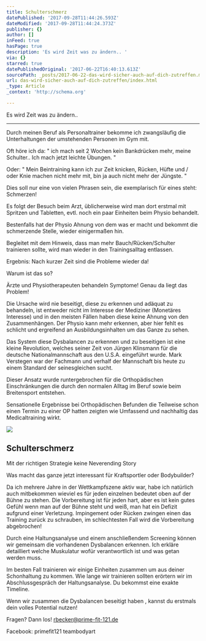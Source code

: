 ```yaml
---
title: Schulterschmerz
datePublished: '2017-09-28T11:44:26.593Z'
dateModified: '2017-09-28T11:44:24.373Z'
publisher: {}
author: []
inFeed: true
hasPage: true
description: 'Es wird Zeit was zu ändern.. '
via: {}
starred: true
datePublishedOriginal: '2017-06-22T16:40:13.613Z'
sourcePath: _posts/2017-06-22-das-wird-sicher-auch-auf-dich-zutreffen.md
url: das-wird-sicher-auch-auf-dich-zutreffen/index.html
_type: Article
_context: 'http://schema.org'

---
```

Es wird Zeit was zu ändern.. 

---

Durch meinen Beruf als Personaltrainer bekomme ich zwangsläufig die Unterhaltungen der umstehenden Personen im Gym mit.

Oft höre ich da: " ich mach seit 2 Wochen kein Bankdrücken mehr, meine Schulter.. Ich mach jetzt leichte Übungen. "

Oder: " Mein Beintraining kann ich zur Zeit knicken, Rücken, Hüfte und / oder Knie machen nicht mehr mit, bin ja auch nicht mehr der Jüngste. "

Dies soll nur eine von vielen Phrasen sein, die exemplarisch für eines steht: Schmerzen!

Es folgt der Besuch beim Arzt, üblicherweise wird man dort erstmal mit Spritzen und Tabletten, evtl. noch ein paar Einheiten beim Physio behandelt.

Bestenfalls hat der Physio Ahnung von dem was er macht und bekommt die schmerzende Stelle, wieder einigermaßen hin.

Begleitet mit dem Hinweis, dass man mehr Bauch/Rücken/Schulter trainieren sollte, wird man wieder in den Trainingsalltag entlassen.

Ergebnis: Nach kurzer Zeit sind die Probleme wieder da!

Warum ist das so?

Ärzte und Physiotherapeuten behandeln Symptome! Genau da liegt das Problem!

Die Ursache wird nie beseitigt, diese zu erkennen und adäquat zu behandeln, ist entweder nicht im Interesse der Mediziner (Monetäres Interesse) und in den meisten Fällen haben diese keine Ahnung von den Zusammenhängen. Der Physio kann mehr erkennen, aber hier fehlt es schlicht und ergreifend an Ausbildungsinhalten um das Ganze zu sehen.

Das System diese Dysbalancen zu erkennen und zu beseitigen ist eine kleine Revolution, welches seiner Zeit von Jürgen Klinsmann für die deutsche Nationalmannschaft aus den U.S.A. eingeführt wurde. Mark Verstegen war der Fachmann und verhalf der Mannschaft bis heute zu einem Standard der seinesgleichen sucht.

Dieser Ansatz wurde runtergebrochen für die Orthopädischen Einschränkungen die durch den normalen Alltag im Beruf sowie beim Breitensport entstehen.

Sensationelle Ergebnisse bei Orthopädischen Befunden die Teilweise schon einen Termin zu einer OP hatten zeigten wie Umfassend und nachhaltig das Medicaltraining wirkt.

<article style=""><img src="https://the-grid-user-content.s3-us-west-2.amazonaws.com/fd4078ee-4edf-4c83-8684-bea552f7120c.jpg" /><h1>Schulterschmerz</h1><p>Mit der richtigen Strategie keine Neverending Story</p></article>

Was macht das ganze jetzt interessant für Kraftsportler oder Bodybuilder?

Da ich mehrere Jahre in der Wettkampfszene aktiv war, habe ich natürlich auch mitbekommen wieviel es für jeden einzelnen bedeutet oben auf der Bühne zu stehen. Die Vorbereitung ist für jeden hart, aber es ist kein gutes Gefühl wenn man auf der Bühne steht und weiß, man hat ein Defizit aufgrund einer Verletzung. Impingement oder Rücken zwingen einen das Training zurück zu schrauben, im schlechtesten Fall wird die Vorbereitung abgebrochen!

Durch eine Haltungsanalyse und einem anschließendem Screening können wir gemeinsam die vorhandenen Dysbalancen erkennen. Ich erkläre detailliert welche Muskulatur wofür verantwortlich ist und was getan werden muss.

Im besten Fall trainieren wir einige Einheiten zusammen um aus deiner Schonhaltung zu kommen. Wie lange wir trainieren sollten erörtern wir im Abschlussgespräch der Haltungsanalyse. Du bekommst eine exakte Timeline.

Wenn wir zusammen die Dysbalancen beseitigt haben , kannst du erstmals dein volles Potential nutzen!

Fragen? Dann los! rbecker@prime-fit-121.de

Facebook: primefit121 teambodyart
